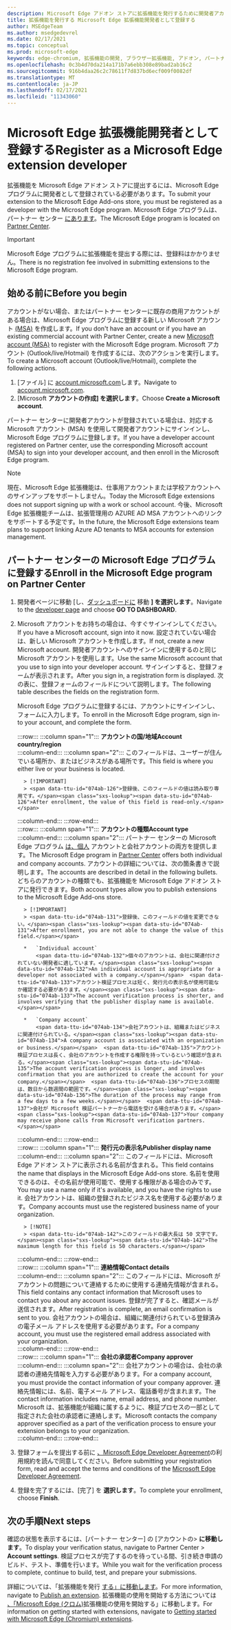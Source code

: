 ```yaml
---
description: Microsoft Edge アドオン ストアに拡張機能を発行するために開発者アカウントに登録する方法について説明します。
title: 拡張機能を発行する Microsoft Edge 拡張機能開発者として登録する
author: MSEdgeTeam
ms.author: msedgedevrel
ms.date: 02/17/2021
ms.topic: conceptual
ms.prod: microsoft-edge
keywords: edge-chromium, 拡張機能の開発, ブラウザー拡張機能, アドオン, パートナー センター, 開発者
ms.openlocfilehash: 0c3b4d70da214a171b7a6ebb308e89bad2ab16c2
ms.sourcegitcommit: 916b4daa26c2c78611f7d837bd6ecf009f0082df
ms.translationtype: MT
ms.contentlocale: ja-JP
ms.lasthandoff: 02/17/2021
ms.locfileid: "11343060"
---
```

# <span data-ttu-id="074ab-104">Microsoft Edge 拡張機能開発者として登録する</span><span class="sxs-lookup"><span data-stu-id="074ab-104">Register as a Microsoft Edge extension developer</span></span>  

<span data-ttu-id="074ab-105">拡張機能を Microsoft Edge アドオン ストアに提出するには、Microsoft Edge プログラムに開発者として登録されている必要があります。</span><span class="sxs-lookup"><span data-stu-id="074ab-105">To submit your extension to the Microsoft Edge Add-ons store, you must be registered as a developer with the Microsoft Edge program.</span></span>  <span data-ttu-id="074ab-106">Microsoft Edge プログラムは、パートナー センター [にあります][MicrosoftPartnerCenter]。</span><span class="sxs-lookup"><span data-stu-id="074ab-106">The Microsoft Edge program is located on [Partner Center][MicrosoftPartnerCenter].</span></span>  

> [!IMPORTANT]
> <span data-ttu-id="074ab-107">Microsoft Edge プログラムに拡張機能を提出する際には、登録料はかかりません。</span><span class="sxs-lookup"><span data-stu-id="074ab-107">There is no registration fee involved in submitting extensions to the Microsoft Edge program.</span></span>  

## <span data-ttu-id="074ab-108">始める前に</span><span class="sxs-lookup"><span data-stu-id="074ab-108">Before you begin</span></span>  

<span data-ttu-id="074ab-109">アカウントがない場合、またはパートナー センターに既存の商用アカウントがある場合は、Microsoft Edge プログラムに登録する新しい Microsoft アカウント [(MSA)][WindowsCommunityEverythingAboutMicrosoftAccounts] を作成します。</span><span class="sxs-lookup"><span data-stu-id="074ab-109">If you don't have an account or if you have an existing commercial account with Partner Center, create a new [Microsoft account (MSA)][WindowsCommunityEverythingAboutMicrosoftAccounts] to register with the Microsoft Edge program.</span></span>  <span data-ttu-id="074ab-110">Microsoft アカウント \(Outlook/live/Hotmail\) を作成するには、次のアクションを実行します。</span><span class="sxs-lookup"><span data-stu-id="074ab-110">To create a Microsoft account \(Outlook/live/Hotmail\), complete the following actions.</span></span>  

1.  <span data-ttu-id="074ab-111">[ファイル] に [account.microsoft.com][MicrosoftAccount]します。</span><span class="sxs-lookup"><span data-stu-id="074ab-111">Navigate to [account.microsoft.com][MicrosoftAccount].</span></span>  
1.  <span data-ttu-id="074ab-112">[Microsoft **アカウントの作成] を選択します**。</span><span class="sxs-lookup"><span data-stu-id="074ab-112">Choose **Create a Microsoft account**.</span></span>  
    
<span data-ttu-id="074ab-113">パートナー センターに開発者アカウントが登録されている場合は、対応する Microsoft アカウント \(MSA\) を使用して開発者アカウントにサインインし、Microsoft Edge プログラムに登録します。</span><span class="sxs-lookup"><span data-stu-id="074ab-113">If you have a developer account registered on Partner center, use the corresponding Microsoft account \(MSA\) to sign into your developer account, and then enroll in the Microsoft Edge program.</span></span>  

> [!NOTE]
> <span data-ttu-id="074ab-114">現在、Microsoft Edge 拡張機能は、仕事用アカウントまたは学校アカウントへのサインアップをサポートしません。</span><span class="sxs-lookup"><span data-stu-id="074ab-114">Today the Microsoft Edge extensions does not support signing up with a work or school account.</span></span>  <span data-ttu-id="074ab-115">今後、Microsoft Edge 拡張機能チームは、拡張管理用の AZURE AD MSA アカウントへのリンクをサポートする予定です。</span><span class="sxs-lookup"><span data-stu-id="074ab-115">In the future, the Microsoft Edge extensions team plans to support linking Azure AD tenants to MSA accounts for extension management.</span></span>  

## <span data-ttu-id="074ab-116">パートナー センターの Microsoft Edge プログラムに登録する</span><span class="sxs-lookup"><span data-stu-id="074ab-116">Enroll in the Microsoft Edge program on Partner Center</span></span>  

1.  <span data-ttu-id="074ab-117">開発者ページに移動 [し、[ダッシュボードに][MicrosoftPartnerCenter] 移動 **] を選択します**。</span><span class="sxs-lookup"><span data-stu-id="074ab-117">Navigate to the [developer page][MicrosoftPartnerCenter] and choose **GO TO DASHBOARD**.</span></span>  
1.  <span data-ttu-id="074ab-118">Microsoft アカウントをお持ちの場合は、今すぐサインインしてください。</span><span class="sxs-lookup"><span data-stu-id="074ab-118">If you have a Microsoft account, sign into it now.</span></span>  <span data-ttu-id="074ab-119">設定されていない場合は、新しい Microsoft アカウントを作成します。</span><span class="sxs-lookup"><span data-stu-id="074ab-119">If not, create a new Microsoft account.</span></span>  <span data-ttu-id="074ab-120">開発者アカウントへのサインインに使用するのと同じ Microsoft アカウントを使用します。</span><span class="sxs-lookup"><span data-stu-id="074ab-120">Use the same Microsoft account that you use to sign into your developer account.</span></span>  <span data-ttu-id="074ab-121">サインインすると、登録フォームが表示されます。</span><span class="sxs-lookup"><span data-stu-id="074ab-121">After you sign in, a registration form is displayed.</span></span> <span data-ttu-id="074ab-122">次の表に、登録フォームのフィールドについて説明します。</span><span class="sxs-lookup"><span data-stu-id="074ab-122">The following table describes the fields on the registration form.</span></span>  
    
    <span data-ttu-id="074ab-123">Microsoft Edge プログラムに登録するには、アカウントにサインインし、フォームに入力します。</span><span class="sxs-lookup"><span data-stu-id="074ab-123">To enroll in the Microsoft Edge program, sign in-to your account, and complete the form.</span></span>  
    
    :::row:::
       :::column span="1":::
          **<span data-ttu-id="074ab-124">アカウントの国/地域</span><span class="sxs-lookup"><span data-stu-id="074ab-124">Account country/region</span></span>**  
       :::column-end:::
       :::column span="2":::
          <span data-ttu-id="074ab-125">このフィールドは、ユーザーが住んでいる場所か、またはビジネスがある場所です。</span><span class="sxs-lookup"><span data-stu-id="074ab-125">This field is where you either live or your business is located.</span></span>  
          
          > [!IMPORTANT]
          > <span data-ttu-id="074ab-126">登録後、このフィールドの値は読み取り専用です。</span><span class="sxs-lookup"><span data-stu-id="074ab-126">After enrollment, the value of this field is read-only.</span></span>  
          
       :::column-end:::
    :::row-end:::  
    :::row:::
       :::column span="1":::
          **<span data-ttu-id="074ab-127">アカウントの種類</span><span class="sxs-lookup"><span data-stu-id="074ab-127">Account type</span></span>**  
       :::column-end:::
       :::column span="2":::
          <span data-ttu-id="074ab-128">パートナー センターの Microsoft Edge プログラム [は、個人][MicrosoftPartnerCenter] アカウントと会社アカウントの両方を提供します。</span><span class="sxs-lookup"><span data-stu-id="074ab-128">The Microsoft Edge program in [Partner Center][MicrosoftPartnerCenter] offers both individual and company accounts.</span></span>  <span data-ttu-id="074ab-129">アカウントの詳細については、次の箇条書きで説明します。</span><span class="sxs-lookup"><span data-stu-id="074ab-129">The accounts are described in detail in the following bullets.</span></span>  <span data-ttu-id="074ab-130">どちらのアカウントの種類でも、拡張機能を Microsoft Edge アドオン ストアに発行できます。</span><span class="sxs-lookup"><span data-stu-id="074ab-130">Both account types allow you to publish extensions to the Microsoft Edge Add-ons store.</span></span>  
          
          > [!IMPORTANT]
          > <span data-ttu-id="074ab-131">登録後、このフィールドの値を変更できない。</span><span class="sxs-lookup"><span data-stu-id="074ab-131">After enrollment, you are not able to change the value of this field.</span></span>  
          
          *   `Individual account`  
              <span data-ttu-id="074ab-132">個々のアカウントは、会社に関連付けされていない開発者に適しています。</span><span class="sxs-lookup"><span data-stu-id="074ab-132">An individual account is appropriate for a developer not associated with a company.</span></span>  <span data-ttu-id="074ab-133">アカウント検証プロセスは短く、発行元の表示名が使用可能なか確認する必要があります。</span><span class="sxs-lookup"><span data-stu-id="074ab-133">The account verification process is shorter, and involves verifying that the publisher display name is available.</span></span>  

          *   `Company account`  
              <span data-ttu-id="074ab-134">会社アカウントは、組織またはビジネスに関連付けられている。</span><span class="sxs-lookup"><span data-stu-id="074ab-134">A company account is associated with an organization or business.</span></span>  <span data-ttu-id="074ab-135">アカウント検証プロセスは長く、会社のアカウントを作成する権限を持っているという確認が含まれる。</span><span class="sxs-lookup"><span data-stu-id="074ab-135">The account verification process is longer, and involves confirmation that you are authorized to create the account for your company.</span></span>  <span data-ttu-id="074ab-136">プロセスの期間は、数日から数週間の範囲です。</span><span class="sxs-lookup"><span data-stu-id="074ab-136">The duration of the process may range from a few days to a few weeks.</span></span>  <span data-ttu-id="074ab-137">会社が Microsoft 検証パートナーから電話を受ける場合があります。</span><span class="sxs-lookup"><span data-stu-id="074ab-137">Your company may receive phone calls from Microsoft verification partners.</span></span>  
              
       :::column-end:::
    :::row-end:::  
    :::row:::
       :::column span="1":::
          **<span data-ttu-id="074ab-138">発行元の表示名</span><span class="sxs-lookup"><span data-stu-id="074ab-138">Publisher display name</span></span>**  
       :::column-end:::
       :::column span="2":::
          <span data-ttu-id="074ab-139">このフィールドには、Microsoft Edge アドオン ストアに表示される名前が含まれる。</span><span class="sxs-lookup"><span data-stu-id="074ab-139">This field contains the name that displays in the Microsoft Edge Add-ons store.</span></span>  <span data-ttu-id="074ab-140">名前を使用できるのは、その名前が使用可能で、使用する権限がある場合のみです。</span><span class="sxs-lookup"><span data-stu-id="074ab-140">You may use a name only if it's available, and you have the rights to use it.</span></span>  <span data-ttu-id="074ab-141">会社アカウントは、組織の登録されたビジネス名を使用する必要があります。</span><span class="sxs-lookup"><span data-stu-id="074ab-141">Company accounts must use the registered business name of your organization.</span></span>  
          
          > [!NOTE]
          > <span data-ttu-id="074ab-142">このフィールドの最大長は 50 文字です。</span><span class="sxs-lookup"><span data-stu-id="074ab-142">The maximum length for this field is 50 characters.</span></span>  
          
       :::column-end:::
    :::row-end:::  
    :::row:::
       :::column span="1":::
          **<span data-ttu-id="074ab-143">連絡情報</span><span class="sxs-lookup"><span data-stu-id="074ab-143">Contact details</span></span>**  
       :::column-end:::
       :::column span="2":::
          <span data-ttu-id="074ab-144">このフィールドには、Microsoft がアカウントの問題について連絡するために使用する連絡先情報が含まれる。</span><span class="sxs-lookup"><span data-stu-id="074ab-144">This field contains any contact information that Microsoft uses to contact you about any account issues.</span></span>  <span data-ttu-id="074ab-145">登録が完了すると、確認メールが送信されます。</span><span class="sxs-lookup"><span data-stu-id="074ab-145">After registration is complete, an email confirmation is sent to you.</span></span>  <span data-ttu-id="074ab-146">会社アカウントの場合は、組織に関連付けられている登録済みの電子メール アドレスを使用する必要があります。</span><span class="sxs-lookup"><span data-stu-id="074ab-146">For a company account, you must use the registered email address associated with your organization.</span></span>  
       :::column-end:::
    :::row-end:::  
    :::row:::
       :::column span="1":::
          **<span data-ttu-id="074ab-147">会社の承認者</span><span class="sxs-lookup"><span data-stu-id="074ab-147">Company approver</span></span>**  
       :::column-end:::
       :::column span="2":::
          <span data-ttu-id="074ab-148">会社アカウントの場合は、会社の承認者の連絡先情報を入力する必要があります。</span><span class="sxs-lookup"><span data-stu-id="074ab-148">For a company account, you must provide the contact information of your company approver.</span></span>  <span data-ttu-id="074ab-149">連絡先情報には、名前、電子メール アドレス、電話番号が含まれます。</span><span class="sxs-lookup"><span data-stu-id="074ab-149">The contact information includes name, email address, and phone number.</span></span>  <span data-ttu-id="074ab-150">Microsoft は、拡張機能が組織に属するように、検証プロセスの一部として指定された会社の承認者に連絡します。</span><span class="sxs-lookup"><span data-stu-id="074ab-150">Microsoft contacts the company approver specified as a part of the verification process to ensure your extension belongs to your organization.</span></span>  
       :::column-end:::
    :::row-end:::  
    
1.  <span data-ttu-id="074ab-151">登録フォームを提出する前に [、Microsoft Edge Developer Agreement][MicrosoftAppDeveloperAgreement]の利用規約を読んで同意してください。</span><span class="sxs-lookup"><span data-stu-id="074ab-151">Before submitting your registration form, read and accept the terms and conditions of the [Microsoft Edge Developer Agreement][MicrosoftAppDeveloperAgreement].</span></span>  
1.  <span data-ttu-id="074ab-152">登録を完了するには、[完了] を **選択します**。</span><span class="sxs-lookup"><span data-stu-id="074ab-152">To complete your enrollment, choose **Finish**.</span></span>  
    
## <span data-ttu-id="074ab-153">次の手順</span><span class="sxs-lookup"><span data-stu-id="074ab-153">Next steps</span></span>  

<span data-ttu-id="074ab-154">確認の状態を表示するには、[パートナー センター] の [アカウントの> **に移動します**。</span><span class="sxs-lookup"><span data-stu-id="074ab-154">To display your verification status, navigate to Partner Center > **Account settings**.</span></span>  <span data-ttu-id="074ab-155">検証プロセスが完了するのを待っている間、引き続き申請のビルド、テスト、準備を行います。</span><span class="sxs-lookup"><span data-stu-id="074ab-155">While you wait for the verification process to complete, continue to build, test, and prepare your submissions.</span></span>  

<span data-ttu-id="074ab-156">詳細については、「拡張機能を発行 [する」に移動します][ExtensionsChromiumPublishExtension]。</span><span class="sxs-lookup"><span data-stu-id="074ab-156">For more information, navigate to [Publish an extension][ExtensionsChromiumPublishExtension].</span></span>  <span data-ttu-id="074ab-157">拡張機能の使用を開始する方法については [、「Microsoft Edge (クロム)][ExtensionsChromiumGettingStartedIndex]拡張機能の使用を開始する」に移動します。</span><span class="sxs-lookup"><span data-stu-id="074ab-157">For information on getting started with extensions, navigate to [Getting started with Microsoft Edge (Chromium) extensions][ExtensionsChromiumGettingStartedIndex].</span></span>  

<!-- links -->  

[ExtensionsChromiumGettingStartedIndex]: ../getting-started/index.md "Microsoft Edge (クロム) 拡張機能の使用|Microsoft Docs"  
[ExtensionsChromiumPublishExtension]:  ./publish-extension.md "拡張機能の公開|Microsoft Docs"  

[MicrosoftAppDeveloperAgreement]:  /legal/windows/agreements/app-developer-agreement "アプリ開発者契約|Microsoft Docs"  

[MicrosoftAccount]:  https://account.microsoft.com/account "Microsoft アカウント"  

[MicrosoftPartnerCenter]:  https://partner.microsoft.com/dashboard/microsoftedge/public/login?ref=dd "パートナー センター"  

[WindowsCommunityEverythingAboutMicrosoftAccounts]:  https://community.windows.com/stories/everything-you-need-to-know-about-microsoft-accounts "Microsoft アカウントについて知る必要がある|Windows コミュニティ"  
